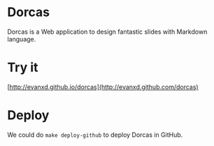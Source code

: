 # Dorcas
Dorcas is a Web application to design fantastic slides with Markdown language.

# Try it
[http://evanxd.github.io/dorcas](http://evanxd.github.com/dorcas)

# Deploy
We could do `make deploy-github` to deploy Dorcas in GitHub.
